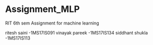 # Assignment_MLP
RIT 6th sem Assignment for machine learning

ritesh saini -1MS17IS091
vinayak pareek -1MS17IS134
siddhant shukla -1MS17IS113
